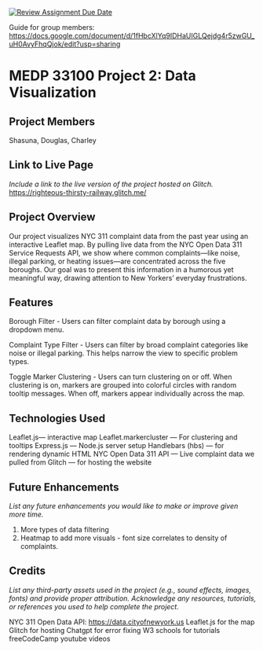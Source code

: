 [![Review Assignment Due Date](https://classroom.github.com/assets/deadline-readme-button-22041afd0340ce965d47ae6ef1cefeee28c7c493a6346c4f15d667ab976d596c.svg)](https://classroom.github.com/a/SwTV4Aya)

Guide for group members: https://docs.google.com/document/d/1fHbcXlYq9IDHaUIGLQejdg4r5zwGU_uH0AvyFhqQjok/edit?usp=sharing


# MEDP 33100 Project 2: Data Visualization
## **Project Members**

Shasuna, Douglas, Charley

## **Link to Live Page**

_Include a link to the live version of the project hosted on Glitch._
https://righteous-thirsty-railway.glitch.me/

## **Project Overview**

Our project visualizes NYC 311 complaint data from the past year using an interactive Leaflet map. By pulling live data from the NYC Open Data 311 Service Requests API, we show where common complaints—like noise, illegal parking, or heating issues—are concentrated across the five boroughs. Our goal was to present this information in a humorous yet meaningful way, drawing attention to New Yorkers’ everyday frustrations.

## **Features**

Borough Filter - Users can filter complaint data by borough using a dropdown menu.

Complaint Type Filter - Users can filter by broad complaint categories like noise or illegal parking. This helps narrow the view to specific problem types.

Toggle Marker Clustering - Users can turn clustering on or off. When clustering is on, markers are grouped into colorful circles with random tooltip messages. When off, markers appear individually across the map.

## **Technologies Used**

Leaflet.js—  interactive map 
Leaflet.markercluster — For clustering and tooltips
Express.js — Node.js server setup
Handlebars (hbs) — for rendering dynamic HTML
NYC Open Data 311 API — Live complaint data we pulled from
Glitch — for hosting the website



## **Future Enhancements**

_List any future enhancements you would like to make or improve given more time._
1. More types of data filtering
2. Heatmap to add more visuals - font size correlates to density of complaints. 


## **Credits**

_List any third-party assets used in the project (e.g., sound effects, images, fonts) and provide proper attribution. Acknowledge any resources, tutorials, or references you used to help complete the project._

NYC 311 Open Data API: https://data.cityofnewyork.us
Leaflet.js for the map
Glitch for hosting
Chatgpt for error fixing
W3 schools for tutorials
freeCodeCamp youtube videos



